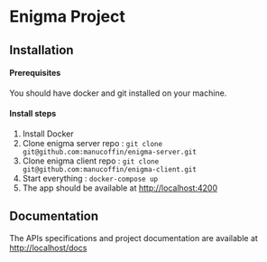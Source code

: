 # Enigma Project

## Installation
#### Prerequisites
You should have docker and git installed on your machine.

#### Install steps
1. Install Docker
1. Clone enigma server repo : `git clone git@github.com:manucoffin/enigma-server.git`
1. Clone enigma client repo : `git clone git@github.com:manucoffin/enigma-client.git`
1. Start everything : `docker-compose up`
1. The app should be available at [http://localhost:4200](http://localhost:4200)

## Documentation
The APIs specifications and project documentation are available at [http://localhost/docs](http://localhost/docs)

